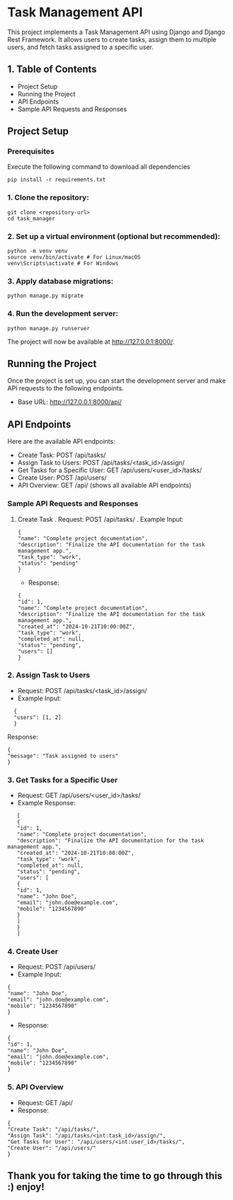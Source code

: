 # Task Management API

This project implements a Task Management API using Django and Django Rest Framework. It allows users to create tasks, assign them to multiple users, and fetch tasks assigned to a specific user.

## 1. Table of Contents

- Project Setup
- Running the Project
- API Endpoints
- Sample API Requests and Responses

## Project Setup

### Prerequisites

Execute the following command to download all dependencies

```
pip install -r requirements.txt
```

### 1. Clone the repository:

```
git clone <repository-url>
cd task_manager
```

### 2. Set up a virtual environment (optional but recommended):

```
python -m venv venv
source venv/bin/activate # For Linux/macOS
venv\Scripts\activate # For Windows

```

### 3. Apply database migrations:

```
python manage.py migrate
```

### 4. Run the development server:

```
python manage.py runserver
```

The project will now be available at http://127.0.0.1:8000/.

## Running the Project

Once the project is set up, you can start the development server and make API requests to the following endpoints.

- Base URL: http://127.0.0.1:8000/api/

## API Endpoints

Here are the available API endpoints:

- Create Task: POST /api/tasks/
- Assign Task to Users: POST /api/tasks/<task_id>/assign/
- Get Tasks for a Specific User: GET /api/users/<user_id>/tasks/
- Create User: POST /api/users/
- API Overview: GET /api/ (shows all available API endpoints)

### Sample API Requests and Responses

1. Create Task
   . Request: POST /api/tasks/
   . Example Input:

   ```
   {
   "name": "Complete project documentation",
   "description": "Finalize the API documentation for the task management app.",
   "task_type": "work",
   "status": "pending"
   }
   ```

   - Response:

   ```
   {
   "id": 1,
   "name": "Complete project documentation",
   "description": "Finalize the API documentation for the task management app.",
   "created_at": "2024-10-21T10:00:00Z",
   "task_type": "work",
   "completed_at": null,
   "status": "pending",
   "users": []
   }
   ```

### 2. Assign Task to Users

- Request: POST /api/tasks/<task_id>/assign/
- Example Input:

```
  {
  "users": [1, 2]
  }
```

Response:

```
{
"message": "Task assigned to users"
}
```

### 3. Get Tasks for a Specific User

- Request: GET /api/users/<user_id>/tasks/
- Example Response:

```
   [
   {
   "id": 1,
   "name": "Complete project documentation",
   "description": "Finalize the API documentation for the task management app.",
   "created_at": "2024-10-21T10:00:00Z",
   "task_type": "work",
   "completed_at": null,
   "status": "pending",
   "users": [
   {
   "id": 1,
   "name": "John Doe",
   "email": "john.doe@example.com",
   "mobile": "1234567890"
   }
   ]
   }
   ]
```

### 4. Create User

- Request: POST /api/users/
- Example Input:

```
{
"name": "John Doe",
"email": "john.doe@example.com",
"mobile": "1234567890"
}
```

- Response:

```
{
"id": 1,
"name": "John Doe",
"email": "john.doe@example.com",
"mobile": "1234567890"
}
```

### 5. API Overview

- Request: GET /api/
- Response:

```
{
"Create Task": "/api/tasks/",
"Assign Task": "/api/tasks/<int:task_id>/assign/",
"Get Tasks for User": "/api/users/<int:user_id>/tasks/",
"Create User": "/api/users/"
}
```

## Thank you for taking the time to go through this :) enjoy!
